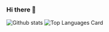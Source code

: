 ### Hi there 👋

![Github stats](https://github-readme-stats.vercel.app/api?username=andywan40&theme=highcontrast&show_icons=true&count_private=true)
![Top Languages Card](https://github-readme-stats.vercel.app/api/top-langs/?username=andywan40&layout=compact)
<!--
**andywan40/andywan40** is a ✨ _special_ ✨ repository because its `README.md` (this file) appears on your GitHub profile.

Here are some ideas to get you started:

- 🔭 I’m currently working on ...
- 🌱 I’m currently learning ...
- 👯 I’m looking to collaborate on ...
- 🤔 I’m looking for help with ...
- 💬 Ask me about ...
- 📫 How to reach me: ...
- 😄 Pronouns: ...
- ⚡ Fun fact: ...
-->
